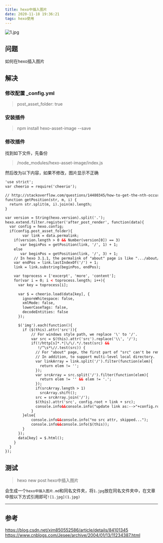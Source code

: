 ```yaml
---
title: hexo中插入图片
date: 2020-11-18 19:36:21
tags: hexo使用
---
```

![1.jpg](1.jpg)
## 问题

如何在hexo插入图片

## 解决

### 修改配置 _config.yml
> post_asset_folder: true

### 安装插件
> npm install hexo-asset-image --save

### 修改插件
找到如下文件，先备份
> /node_modules/hexo-asset-image/index.js

然后改为以下内容，如果不修改，图片显示不正确  
```html
'use strict';
var cheerio = require('cheerio');

// http://stackoverflow.com/questions/14480345/how-to-get-the-nth-occurrence-in-a-string
function getPosition(str, m, i) {
  return str.split(m, i).join(m).length;
}

var version = String(hexo.version).split('.');
hexo.extend.filter.register('after_post_render', function(data){
  var config = hexo.config;
  if(config.post_asset_folder){
        var link = data.permalink;
    if(version.length > 0 && Number(version[0]) == 3)
       var beginPos = getPosition(link, '/', 1) + 1;
    else
       var beginPos = getPosition(link, '/', 3) + 1;
    // In hexo 3.1.1, the permalink of "about" page is like ".../about/index.html".
    var endPos = link.lastIndexOf('/') + 1;
    link = link.substring(beginPos, endPos);

    var toprocess = ['excerpt', 'more', 'content'];
    for(var i = 0; i < toprocess.length; i++){
      var key = toprocess[i];
 
      var $ = cheerio.load(data[key], {
        ignoreWhitespace: false,
        xmlMode: false,
        lowerCaseTags: false,
        decodeEntities: false
      });

      $('img').each(function(){
        if ($(this).attr('src')){
            // For windows style path, we replace '\' to '/'.
            var src = $(this).attr('src').replace('\\', '/');
            if(!/http[s]*.*|\/\/.*/.test(src) &&
               !/^\s*\//.test(src)) {
              // For "about" page, the first part of "src" can't be removed.
              // In addition, to support multi-level local directory.
              var linkArray = link.split('/').filter(function(elem){
                return elem != '';
              });
              var srcArray = src.split('/').filter(function(elem){
                return elem != '' && elem != '.';
              });
              if(srcArray.length > 1)
                srcArray.shift();
              src = srcArray.join('/');
              $(this).attr('src', config.root + link + src);
              console.info&&console.info("update link as:-->"+config.root + link + src);
            }
        }else{
            console.info&&console.info("no src attr, skipped...");
            console.info&&console.info($(this));
        }
      });
      data[key] = $.html();
    }
  }
});
```

## 测试

> hexo new post hexo中插入图片

会生成一个`hexo中插入图片.md`和同名文件夹，将`1.jpg`放在同名文件夹中，在文章中按以下方式引用即可`![1.jpg](1.jpg)`

---
## 参考

https://blog.csdn.net/xjm850552586/article/details/84101345
https://www.cnblogs.com/Jesee/archive/2004/01/13/11234387.html